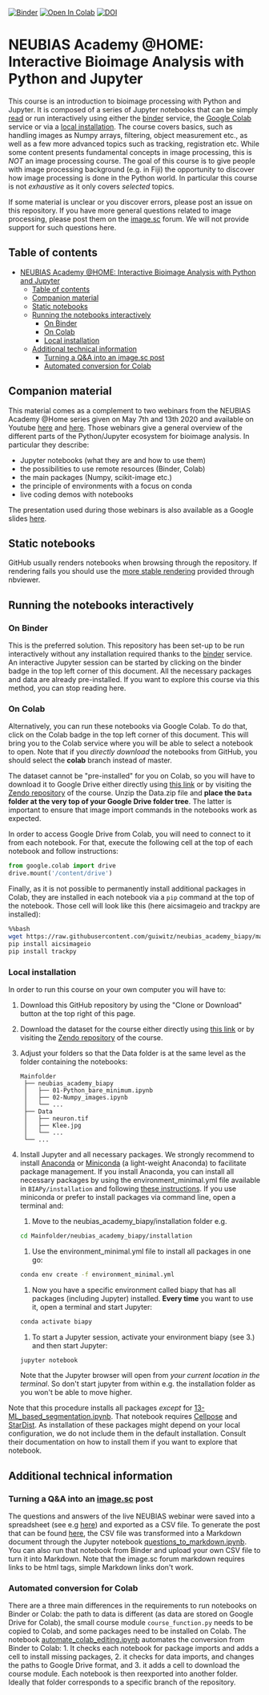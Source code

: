 [![Binder](https://mybinder.org/badge_logo.svg)](https://mybinder.org/v2/gh/guiwitz/neubias_academy_biapy/636808e57605207be95cc1435b79c2a61110dee1)
[![Open In Colab](https://colab.research.google.com/assets/colab-badge.svg)](https://colab.research.google.com/github/guiwitz/neubias_academy_biapy/blob/colab)
[![DOI](https://zenodo.org/badge/261601095.svg)](https://zenodo.org/badge/latestdoi/261601095)

# NEUBIAS Academy @HOME: Interactive Bioimage Analysis with Python and Jupyter

This course is an introduction to bioimage processing with Python and Jupyter. It is composed of a series of Jupyter notebooks that can be simply [read](https://nbviewer.jupyter.org/github/guiwitz/neubias_academy_biapy/tree/master/) or run interactively using either the [binder](#On-Binder) service, the [Google Colab](#On-Colab) service or via a [local installation](#Local-installation). The course covers basics, such as handling images as Numpy arrays, filtering, object measurement etc., as well as a few more advanced topics such as tracking, registration etc. While some content presents fundamental concepts in image processing, this is *NOT* an image processing course. The goal of this course is to give people with image processing background (e.g. in Fiji) the opportunity to discover how image processing is done in the Python world. In particular this course is not *exhaustive* as it only covers *selected* topics.

If some material is unclear or you discover errors, please post an issue on this repository. If you have more general questions related to image processing, please post them on the [image.sc](https://forum.image.sc/) forum. We will not provide support for such questions here.

## Table of contents

- [NEUBIAS Academy @HOME: Interactive Bioimage Analysis with Python and Jupyter](#neubias-academy-home-interactive-bioimage-analysis-with-python-and-jupyter)
  - [Table of contents](#table-of-contents)
  - [Companion material](#companion-material)
  - [Static notebooks](#static-notebooks)
  - [Running the notebooks interactively](#running-the-notebooks-interactively)
    - [On Binder](#on-binder)
    - [On Colab](#on-colab)
    - [Local installation](#local-installation)
  - [Additional technical information](#additional-technical-information)
    - [Turning a Q&A into an image.sc post](#turning-a-qa-into-an-imagesc-post)
    - [Automated conversion for Colab](#automated-conversion-for-colab)

## Companion material

This material comes as a complement to two webinars from the NEUBIAS Academy @Home series given on May 7th and 13th 2020 and available on Youtube [here](https://youtu.be/2KF8vBrp3Zw) and [here](https://www.youtube.com/watch?v=Y3pB3wnOivE). Those webinars give a general overview of the different parts of the Python/Jupyter ecosystem for bioimage analysis. In particular they describe:
- Jupyter notebooks (what they are and how to use them)
- the possibilities to use remote resources (Binder, Colab)
- the main packages (Numpy, scikit-image etc.)
- the principle of environments with a focus on conda
- live coding demos with notebooks

The presentation used during those webinars is also available as a Google slides [here](http://bit.ly/neubias_biapy).

## Static notebooks

GitHub usually renders notebooks when browsing through the repository. If rendering fails you should use the [more stable rendering](https://nbviewer.jupyter.org/github/guiwitz/neubias_academy_biapy/tree/master/) provided through nbviewer.

## Running the notebooks interactively

### On Binder

This is the preferred solution. This repository has been set-up to be run interactively without any installation required thanks to the [binder](https://mybinder.org/) service. An interactive Jupyter session can be started by clicking on the binder badge in the top left corner of this document. All the necessary packages and data are already pre-installed. If you want to explore this course via this method, you can stop reading here.

### On Colab

Alternatively, you can run these notebooks via Google Colab. To do that, click on the Colab badge in the top left corner of this document. This will bring you to the Colab service where you will be able to select a notebook to open. Note that if you *directly download* the notebooks from GitHub, you should select the **colab** branch instead of master.

The dataset cannot be "pre-installed" for you on Colab, so you will have to download it to Google Drive either directly using [this link](https://zenodo.org/record/3856637/files/Data.zip?download=1) or by visiting the [Zendo repository](https://zenodo.org/record/3856637) of the course. Unzip the Data.zip file and **place the ```Data``` folder at the very top of your Google Drive folder tree**. The latter is important to ensure that image import commands in the notebooks work as expected.

In order to access Google Drive from Colab, you will need to connect to it from each notebook. For that, execute the following cell at the top of each notebook and follow instructions:

```python
from google.colab import drive
drive.mount('/content/drive')
```

Finally, as it is not possible to permanently install additional packages in Colab, they are installed in each notebook via a ```pip``` command at the top of the notebook. Those cell will look like this (here aicsimageio and trackpy are installed):

```bash
%%bash
wget https://raw.githubusercontent.com/guiwitz/neubias_academy_biapy/master/course_functions.py
pip install aicsimageio
pip install trackpy
```


### Local installation

In order to run this course on your own computer you will have to:

1. Download this GitHub repository by using the "Clone or Download" button at the top right of this page.
2. Download the dataset for the course either directly using [this link](https://zenodo.org/record/3856637/files/Data.zip?download=1) or by visiting the [Zendo repository](https://zenodo.org/record/3856637) of the course.
3. Adjust your folders so that the Data folder is at the same level as the folder containing the notebooks:
   ```
   Mainfolder
    ├── neubias_academy_biapy
    │   ├── 01-Python_bare_minimum.ipynb
    │   ├── 02-Numpy_images.ipynb
    │   └── ...
    ├── Data
    │   ├── neuron.tif
    │   ├── Klee.jpg
    │   └── ...
    └── ...
    ```
4. Install Jupyter and all necessary packages. We strongly recommend to install [Anaconda](https://docs.anaconda.com/anaconda/install/) or [Miniconda](https://docs.conda.io/en/latest/miniconda.html) (a light-weight Anaconda) to facilitate package management. If you install Anaconda, you can install all necessary packages by using the environment_minimal.yml file available in ```BIAPy/installation``` and following [these instructions](https://docs.anaconda.com/anaconda/navigator/tutorials/manage-environments/#importing-an-environment). If you use miniconda or prefer to install packages via command line, open a terminal and:
   
   1. Move to the neubias_academy_biapy/installation folder e.g.
   ```bash
   cd Mainfolder/neubias_academy_biapy/installation
   ```
   1. Use the environment_minimal.yml file to install all packages in one go:
   ```bash
   conda env create -f environment_minimal.yml
   ```
   1. Now you have a specific environment called biapy that has all packages (including Jupyter) installed. **Every time** you want to use it, open a terminal and start Jupyter:
   ```bash
   conda activate biapy
   ```
   1. To start a Jupyter session, activate your environment biapy (see 3.) and then start Jupyter:
   ```bash
   jupyter notebook
   ```
   Note that the Jupyter browser will open from *your current location in the terminal*. So don't start jupyter from within e.g. the installation folder as you won't be able to move higher.

Note that this procedure installs all packages *except* for [13-ML_based_segmentation.ipynb](13-ML_based_segmentation.ipynb). That notebook requires [Cellpose](https://github.com/mouseland/cellpose) and [StarDist](https://github.com/mpicbg-csbd/stardist). As installation of these packages might depend on your local configuration, we do not include them in the default installation. Consult their documentation on how to install them if you want to explore that notebook.

## Additional technical information

### Turning a Q&A into an [image.sc](https://forum.image.sc/) post

The questions and answers of the live NEUBIAS webinar were saved into a spreadsheet (see e.g [here](https://docs.google.com/spreadsheets/d/1aL77bMOsQeYoWBA8_jZx_mu13KeL_bgJHNVMOWPHHHA/edit?usp=sharing)) and exported as a CSV file. To generate the post that can be found [here](https://forum.image.sc/t/neubias-academy-home-webinar-interactive-bioimage-analysis-with-python-and-jupyter-questions-answers/37596), the CSV file was transformed into a Markdown document through the Jupyter notebook [questions_to_markdown.ipynb](utils/questions_to_markdown.ipynb). You can also run that notebook from Binder and upload your own CSV file to turn it into Markdown. Note that the image.sc forum markdown requires links to be html tags, simple Markdown links don't work.

### Automated conversion for Colab

There are a three main differences in the requirements to run notebooks on Binder or Colab: the path to data is different (as data are stored on Google Drive for Colab), the small course module ```course_function.py``` needs to be copied to Colab, and some packages need to be installed on Colab. The notebook [automate_colab_editing.ipynb](utils/automate_colab_editing.ipynb) automates the conversion from Binder to Colab: 1. It checks each notebook for package imports and adds a cell to install missing packages, 2. it checks for data imports, and changes the paths to Google Drive format, and 3. it adds a cell to download the course module. Each notebook is then reexported into another folder. Ideally that folder corresponds to a specific branch of the repository.

